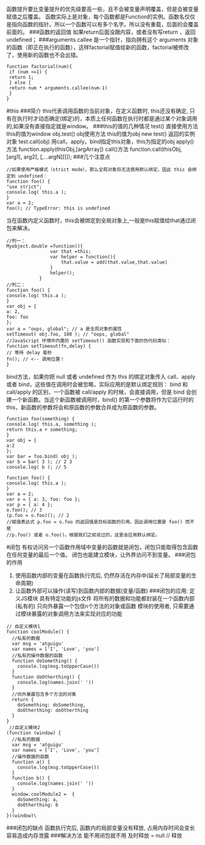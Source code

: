 函数提升要比变量提升的优先级要高一些，且不会被变量声明覆盖，但是会被变量赋值之后覆盖。
函数实际上是对象，每个函数都是Function的实例。函数名仅仅是指向函数的指针。所以一个函数可以有多个名字。所以没有重载，后面的会覆盖前面的。
###函数的返回值
如果return后面没跟内容，或者没有写return ，返回undefined；
###arguments.callee
是一个指针，指向拥有这个 arguments 对象的函数（即正在执行的函数），这样factorial赋值给新的函数，factorial被修改了，使用新的函数也不会出错。
```
function factorial(num){ 
 if (num <=1) { 
 return 1; 
 } else { 
 return num * arguments.callee(num-1) 
 } 
} 
```
#this
###简介
 this代表调用函数的当前对象，在定义函数时, this还没有确定, 只有在执行时才动态确定(绑定)的，本质上任何函数在执行时都是通过某个对象调用的,如果没有直接指定就是window。
###this的值的几种情况
test()  直接使用方法  this的值为window
obj.test()  obj使用方法  this的值为obj
new test()  返回的实例对象
test.call(obj) 用call，apply，bind指定this对象，this为指定的obj
apply()方法
function.apply(thisObj,[argArray])
call()方法
function.call(thisObj, [arg1[, arg2[, [,...argN]]]]);
###几个注意点
```
//如果使用严格模式（strict mode），那么全局对象将无法使用默认绑定，因此 this 会绑定到 undefined：
function foo() {
"use strict";
console.log( this.a );
}
var a = 2;
foo(); // TypeError: this is undefined
```
当在函数内定义函数时，this会被绑定到全局对象上,一般是this赋值给that通过闭包来解决。
```
//列一：
Myobject.double =function(){
				var that =this;
				var helper = function(){
					that.value = add(that.value,that.value)
				}
				helper();
			}
//列二：
function foo() {
console.log( this.a );
}
var obj = {
a: 2,
foo: foo
};
var a = "oops, global"; // a 是全局对象的属性
setTimeout( obj.foo, 100 ); // "oops, global"
//JavaScript 环境中内置的 setTimeout() 函数实现和下面的伪代码类似：
function setTimeout(fn,delay) {
// 等待 delay 毫秒
fn(); // <-- 调用位置！
}
```
bind方法，如果你把 null 或者 undefined 作为 this 的绑定对象传入 call、apply 或者 bind，这些值在调用时会被忽略，实际应用的是默认绑定规则：
bind 和 call/apply 的区别，一个函数被 call/apply 的时候，会直接调用，但是 bind 会创建一个新函数。当这个新函数被调用时，bind() 的第一个参数将作为它运行时的 this，新函数的参数将会和原函数的参数合并成为原函数的参数。
```
function foo(something) {
console.log( this.a, something );
return this.a + something;
}
var obj = {
a:2
};
var bar = foo.bind( obj );
var b = bar( 3 ); // 2 3
console.log( b ); // 5
```
```
function foo() {
console.log( this.a );
}
var a = 2;
var o = { a: 3, foo: foo };
var p = { a: 4 };
o.foo(); // 3
(p.foo = o.foo)(); // 2
//赋值表达式 p.foo = o.foo 的返回值是目标函数的引用，因此调用位置是 foo() 而不是
//p.foo() 或者 o.foo()。根据我们之前说过的，这里会应用默认绑定。
```
#闭包
有权访问另一个函数作用域中变量的函数就是闭包，闭包只能取得包含函数在任何变量的最后一个值。
闭包也能建立模块，让外界访问不到变量。
###闭包的作用
1. 使用函数内部的变量在函数执行完后, 仍然存活在内存中(延长了局部变量的生命周期)
2. 让函数外部可以操作(读写)到函数内部的数据(变量/函数)
###闭包的应用: 定义JS模块
    具有特定功能的js文件
将所有的数据和功能都封装在一个函数内部(私有的)
只向外暴露一个包信n个方法的对象或函数
模块的使用者, 只需要通过模块暴露的对象调用方法来实现对应的功能
```
// 自定义模块1
function coolModule() {
  //私有的数据
  var msg = 'atguigu'
  var names = ['I', 'Love', 'you']
  //私有的操作数据的函数
  function doSomething() {
    console.log(msg.toUpperCase())
  }
  function doOtherthing() {
    console.log(names.join(' '))
  }
  //向外暴露包含多个方法的对象
  return {
    doSomething: doSomething,
    doOtherthing: doOtherthing
  }
}
 //自定义模块2
(function (window) {
  //私有的数据
  var msg = 'atguigu'
  var names = ['I', 'Love', 'you']
  //操作数据的函数
  function a() {
    console.log(msg.toUpperCase())
  }
  function b() {
    console.log(names.join(' '))
  }
  window.coolModule2 =  {
    doSomething: a,
    doOtherthing: b
  }
})(window)\
```
###闭包的缺点
  函数执行完后, 函数内的局部变量没有释放, 占用内存时间会变长
  容易造成内存泄露
###解决方法
  能不用闭包就不用
  及时释放 = null // 释放